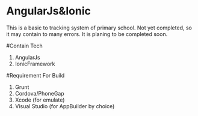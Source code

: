 # AngularJs&Ionic

This is a basic to tracking system of primary school.
Not yet completed, so it may contain to many errors. It is planing to be completed soon.

#Contain Tech  

1) AngularJs
2) IonicFramework

#Requirement For Build

1) Grunt 
2) Cordova/PhoneGap
3) Xcode (for emulate)
4) Visual Studio (for AppBuilder by choice)
